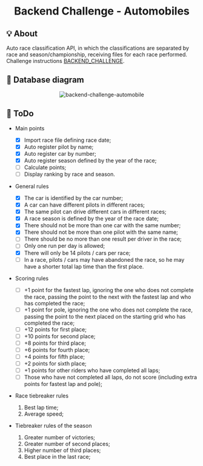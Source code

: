 <h1 align="center">
  Backend Challenge - Automobiles
</h1>

## :bulb: About
Auto race classification API, in which the classifications are separated by race and season/championship, receiving files for each race performed. Challenge instructions [BACKEND_CHALLENGE](BACKEND_CHALLENGE.md).

## :mag_right: Database diagram
<div align="center">
  <img alt="backend-challenge-automobile" src="https://user-images.githubusercontent.com/40550247/109307337-3bf28180-781f-11eb-824a-c28991f73fa5.png" />
</div>

## :dart: ToDo
  - Main points
    - [x] Import race file defining race date;
    - [x] Auto register pilot by name;
    - [x] Auto register car by number;
    - [x] Auto register season defined by the year of the race;
    - [ ] Calculate points;
    - [ ] Display ranking by race and season.
  
  - General rules
    - [x] The car is identified by the car number;
    - [x] A car can have different pilots in different races;
    - [x] The same pilot can drive different cars in different races;
    - [x] A race season is defined by the year of the race date;
    - [x] There should not be more than one car with the same number;
    - [x] There should not be more than one pilot with the same name;
    - [ ] There should be no more than one result per driver in the race;
    - [ ] Only one run per day is allowed;
    - [x] There will only be 14 pilots / cars per race;
    - [ ] In a race, pilots / cars may have abandoned the race, so he may have a shorter total lap time than the first place.

  - Scoring rules
    - [ ] +1 point for the fastest lap, ignoring the one who does not complete the race, passing the point to the next with the fastest lap and who has completed the race;
    - [ ] +1 point for pole, ignoring the one who does not complete the race, passing the point to the next placed on the starting grid who has completed the race;
    - [ ] +12 points for first place;
    - [ ] +10 points for second place;
    - [ ] +8 points for third place;
    - [ ] +6 points for fourth place;
    - [ ] +4 points for fifth place;
    - [ ] +2 points for sixth place;
    - [ ] +1 points for other riders who have completed all laps;
    - [ ] Those who have not completed all laps, do not score (including extra points for fastest lap and pole);

  - Race tiebreaker rules
    1. Best lap time;
    2. Average speed;

  - Tiebreaker rules of the season
    1. Greater number of victories;
    2. Greater number of second places;
    3. Higher number of third places;
    4. Best place in the last race;
